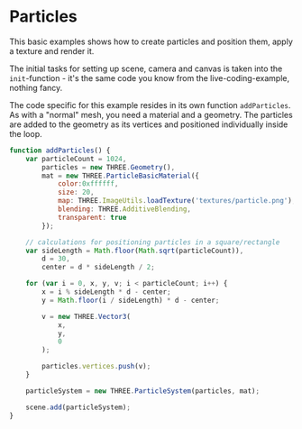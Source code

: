 # Particles

This basic examples shows how to create particles and position them, apply a texture and render it.

The initial tasks for setting up scene, camera and canvas is taken into the `init`-function - it's the same code you know from the live-coding-example, nothing fancy.

The code specific for this example resides in its own function `addParticles`. As with a "normal" mesh, you need a material and a geometry. The particles are added to the geometry as its vertices and positioned individually inside the loop.

```javascript
function addParticles() {
	var particleCount = 1024,
		particles = new THREE.Geometry(),
		mat = new THREE.ParticleBasicMaterial({
			color:0xffffff,
			size: 20,
			map: THREE.ImageUtils.loadTexture('textures/particle.png'),
			blending: THREE.AdditiveBlending,
			transparent: true
		});

	// calculations for positioning particles in a square/rectangle
	var sideLength = Math.floor(Math.sqrt(particleCount)),
		d = 30,
		center = d * sideLength / 2;

	for (var i = 0, x, y, v; i < particleCount; i++) {
		x = i % sideLength * d - center;
		y = Math.floor(i / sideLength) * d - center;

		v = new THREE.Vector3(
			x,
			y,
			0
		);

		particles.vertices.push(v);
	}

	particleSystem = new THREE.ParticleSystem(particles, mat);

	scene.add(particleSystem);
}
```